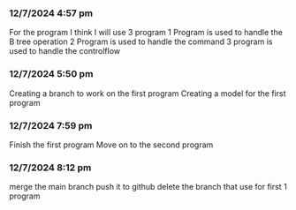### 12/7/2024 4:57 pm
For the program I think I will use 3 program 
1 Program is used to handle the B tree operation 
2 Program is used to handle the command
3 program is used to handle the controlflow

### 12/7/2024 5:50 pm
Creating a branch to work on the first program
Creating a model for the first program

### 12/7/2024 7:59 pm
Finish the first program
Move on to the second program

### 12/7/2024 8:12 pm
merge the main branch
push it to github
delete the branch that use for first 1 program
